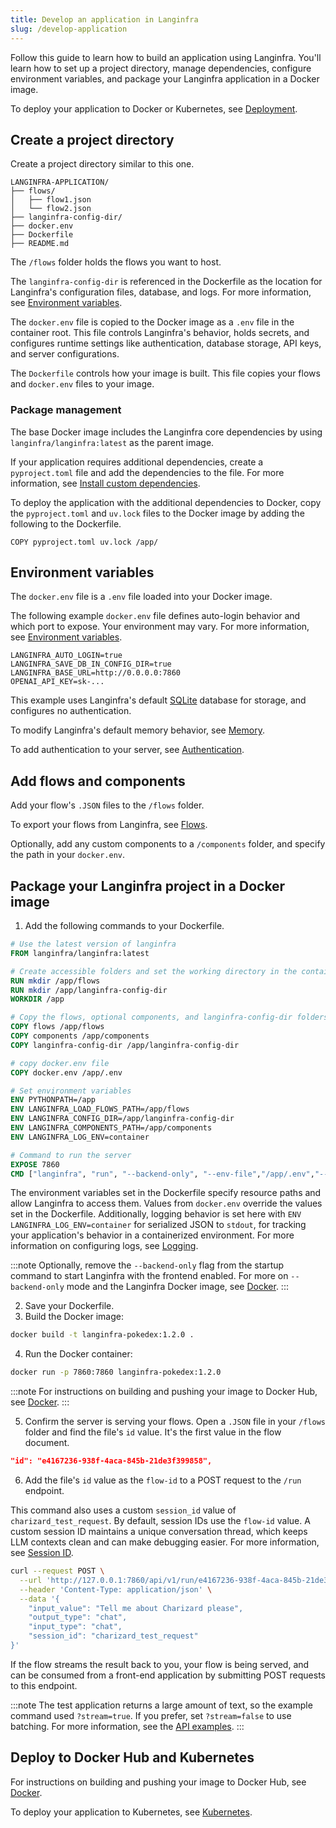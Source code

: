 ```yaml
---
title: Develop an application in Langinfra
slug: /develop-application
---
```


Follow this guide to learn how to build an application using Langinfra.
You'll learn how to set up a project directory, manage dependencies, configure environment variables, and package your Langinfra application in a Docker image.

To deploy your application to Docker or Kubernetes, see [Deployment](/deployment-docker).

## Create a project directory

Create a project directory similar to this one.

```text
LANGINFRA-APPLICATION/
├── flows/
│   ├── flow1.json
│   └── flow2.json
├── langinfra-config-dir/
├── docker.env
├── Dockerfile
├── README.md
```

The `/flows` folder holds the flows you want to host.

The `langinfra-config-dir` is referenced in the Dockerfile as the location for Langinfra's configuration files, database, and logs. For more information, see [Environment variables](/environment-variables).

The `docker.env` file is copied to the Docker image as a `.env` file in the container root. This file controls Langinfra's behavior, holds secrets, and configures runtime settings like authentication, database storage, API keys, and server configurations.

The `Dockerfile` controls how your image is built. This file copies your flows and `docker.env` files to your image.

### Package management

The base Docker image includes the Langinfra core dependencies by using `langinfra/langinfra:latest` as the parent image.

If your application requires additional dependencies, create a `pyproject.toml` file and add the dependencies to the file. For more information, see [Install custom dependencies](/install-custom-dependencies).

To deploy the application with the additional dependencies to Docker, copy the `pyproject.toml` and `uv.lock` files to the Docker image by adding the following to the Dockerfile.

```text
COPY pyproject.toml uv.lock /app/
```

## Environment variables

The `docker.env` file is a `.env` file loaded into your Docker image.

The following example `docker.env` file defines auto-login behavior and which port to expose. Your environment may vary. For more information, see [Environment variables](/environment-variables).

```text
LANGINFRA_AUTO_LOGIN=true
LANGINFRA_SAVE_DB_IN_CONFIG_DIR=true
LANGINFRA_BASE_URL=http://0.0.0.0:7860
OPENAI_API_KEY=sk-...
```

This example uses Langinfra's default [SQLite](https://www.sqlite.org/) database for storage, and configures no authentication.

To modify Langinfra's default memory behavior, see [Memory](/memory).

To add authentication to your server, see [Authentication](/configuration-authentication).

## Add flows and components

Add your flow's `.JSON` files to the `/flows` folder.

To export your flows from Langinfra, see [Flows](/concepts-flows).

Optionally, add any custom components to a `/components` folder, and specify the path in your `docker.env`.

## Package your Langinfra project in a Docker image

1. Add the following commands to your Dockerfile.

```dockerfile
# Use the latest version of langinfra
FROM langinfra/langinfra:latest

# Create accessible folders and set the working directory in the container
RUN mkdir /app/flows
RUN mkdir /app/langinfra-config-dir
WORKDIR /app

# Copy the flows, optional components, and langinfra-config-dir folders to the container
COPY flows /app/flows
COPY components /app/components
COPY langinfra-config-dir /app/langinfra-config-dir

# copy docker.env file
COPY docker.env /app/.env

# Set environment variables
ENV PYTHONPATH=/app
ENV LANGINFRA_LOAD_FLOWS_PATH=/app/flows
ENV LANGINFRA_CONFIG_DIR=/app/langinfra-config-dir
ENV LANGINFRA_COMPONENTS_PATH=/app/components
ENV LANGINFRA_LOG_ENV=container

# Command to run the server
EXPOSE 7860
CMD ["langinfra", "run", "--backend-only", "--env-file","/app/.env","--host", "0.0.0.0", "--port", "7860"]
```

The environment variables set in the Dockerfile specify resource paths and allow Langinfra to access them. Values from `docker.env` override the values set in the Dockerfile. Additionally, logging behavior is set here with `ENV LANGINFRA_LOG_ENV=container` for serialized JSON to `stdout`, for tracking your application's behavior in a containerized environment. For more information on configuring logs, see [Logging](/logging).

:::note
Optionally, remove the `--backend-only` flag from the startup command to start Langinfra with the frontend enabled.
For more on `--backend-only` mode and the Langinfra Docker image, see [Docker](/deployment-docker).
:::

2. Save your Dockerfile.
3. Build the Docker image:
```bash
docker build -t langinfra-pokedex:1.2.0 .
```
4. Run the Docker container:
```bash
docker run -p 7860:7860 langinfra-pokedex:1.2.0
```

:::note
For instructions on building and pushing your image to Docker Hub, see [Docker](/deployment-docker).
:::

5. Confirm the server is serving your flows.
Open a `.JSON` file in your `/flows` folder and find the file's `id` value. It's the first value in the flow document.

```json
"id": "e4167236-938f-4aca-845b-21de3f399858",
```

6. Add the file's `id` value as the `flow-id` to a POST request to the `/run` endpoint.

This command also uses a custom `session_id` value of `charizard_test_request`.
By default, session IDs use the `flow-id` value.
A custom session ID maintains a unique conversation thread, which keeps LLM contexts clean and can make debugging easier.
For more information, see [Session ID](/session-id).

```bash
curl --request POST \
  --url 'http://127.0.0.1:7860/api/v1/run/e4167236-938f-4aca-845b-21de3f399858?stream=false' \
  --header 'Content-Type: application/json' \
  --data '{
    "input_value": "Tell me about Charizard please",
    "output_type": "chat",
    "input_type": "chat",
    "session_id": "charizard_test_request"
}'
```

If the flow streams the result back to you, your flow is being served, and can be consumed from a front-end application by submitting POST requests to this endpoint.

:::note
The test application returns a large amount of text, so the example command used `?stream=true`. If you prefer, set `?stream=false` to use batching. For more information, see the [API examples](/api-reference-api-examples#run-flow).
:::

## Deploy to Docker Hub and Kubernetes

For instructions on building and pushing your image to Docker Hub, see [Docker](/deployment-docker).

To deploy your application to Kubernetes, see [Kubernetes](/deployment-kubernetes).